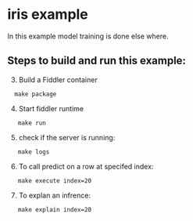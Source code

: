 # iris example 

In this example model training is done else where.

## Steps to build and run this example:

3. Build a Fiddler container 
```
  make package
```

4. Start fiddler runtime 
```
   make run
```

5. check if the server is running:
```
   make logs
```

6. To call predict on a row at specifed index:  
```
   make execute index=20
```

7. To explan an infrence:
```
   make explain index=20
```
